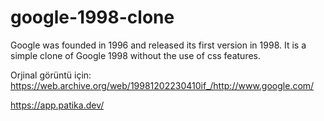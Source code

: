 # google-1998-clone
Google was founded in 1996 and released its first version in 1998. It is a simple clone of Google 1998 without the use of css features.


Orjinal görüntü için: https://web.archive.org/web/19981202230410if_/http://www.google.com/

https://app.patika.dev/
